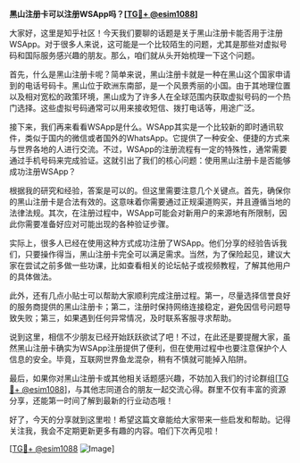 **黑山注册卡可以注册WSApp吗？[[TG💪+ @esim1088](https://t.me/s/esim1088)]**

大家好，这里是知乎社区！今天我们要聊的话题是关于黑山注册卡能否用于注册WSApp。对于很多人来说，这可能是一个比较陌生的问题，尤其是那些对虚拟号码和国际服务感兴趣的朋友。那么，咱们就从头开始梳理一下这个问题。

首先，什么是黑山注册卡呢？简单来说，黑山注册卡就是一种在黑山这个国家申请到的电话号码卡。黑山位于欧洲东南部，是一个风景秀丽的小国。由于其地理位置以及相对宽松的政策环境，黑山成为了许多人在全球范围内获取虚拟号码的一个热门选择。这些虚拟号码通常可以用来接收短信、拨打电话等，用途广泛。

接下来，我们再来看看WSApp是什么。WSApp其实是一个比较新的即时通讯软件，类似于国内的微信或者国外的WhatsApp。它提供了一种安全、便捷的方式来与世界各地的人进行交流。不过，WSApp的注册流程有一定的特殊性，通常需要通过手机号码来完成验证。这就引出了我们的核心问题：使用黑山注册卡是否能够成功注册WSApp？

根据我的研究和经验，答案是可以的。但这里需要注意几个关键点。首先，确保你的黑山注册卡是合法有效的。这意味着你需要通过正规渠道购买，并且遵循当地的法律法规。其次，在注册过程中，WSApp可能会对新用户的来源地有所限制，因此你需要准备好应对可能出现的各种验证步骤。

实际上，很多人已经在使用这种方式成功注册了WSApp。他们分享的经验告诉我们，只要操作得当，黑山注册卡完全可以满足需求。当然，为了保险起见，建议大家在尝试之前多做一些功课，比如查看相关的论坛帖子或视频教程，了解其他用户的具体做法。

此外，还有几点小贴士可以帮助大家顺利完成注册过程。第一，尽量选择信誉良好的服务商提供的黑山注册卡；第二，注册时保持网络连接稳定，避免因信号问题导致失败；第三，如果遇到任何异常情况，及时联系客服寻求帮助。

说到这里，相信不少朋友已经开始跃跃欲试了吧！不过，在此还是要提醒大家，虽然黑山注册卡确实为WSApp注册提供了便利，但在使用过程中也要注意保护个人信息的安全。毕竟，互联网世界鱼龙混杂，稍有不慎就可能掉入陷阱。

最后，如果你对黑山注册卡或其他相关话题感兴趣，不妨加入我们的讨论群组[[TG💪+ @esim1088](https://t.me/s/esim1088)]，与其他志同道合的朋友一起交流心得。群里不仅有丰富的资源分享，还能第一时间了解到最新的行业动态哦！

好了，今天的分享就到这里啦！希望这篇文章能给大家带来一些启发和帮助。记得关注我，我会不定期更新更多有趣的内容。咱们下次再见啦！

[[TG💪+ @esim1088](https://t.me/s/esim1088) ![Image](https://i.postimg.cc/4NQfJmqS/Snipaste-2025-05-13-00-14-12.png)]